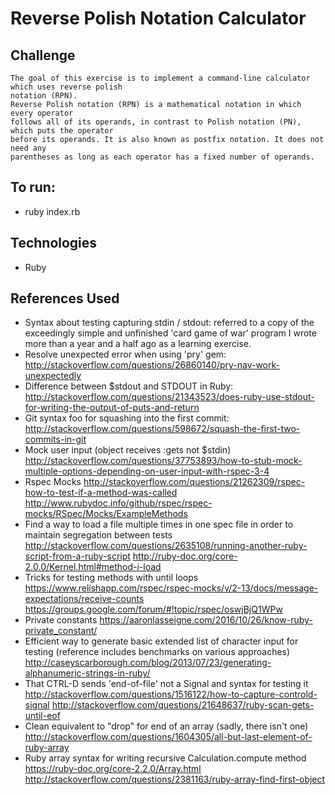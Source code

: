 # Reverse Polish Notation Calculator

## Challenge
```
The goal of this exercise is to implement a command-line calculator which uses reverse polish
notation (RPN).
Reverse Polish notation (RPN) is a mathematical notation in which every operator
follows all of its operands, in contrast to Polish notation (PN), which puts the operator
before its operands. It is also known as postfix notation. It does not need any
parentheses as long as each operator has a fixed number of operands.
```

## To run:
* ruby index.rb

## Technologies
* Ruby

## References Used
* Syntax about testing capturing stdin / stdout: referred to a copy of the exceedingly simple and unfinished 'card game of war' program I wrote more than a year and a half ago as a learning exercise.
* Resolve unexpected error when using 'pry' gem: http://stackoverflow.com/questions/26860140/pry-nav-work-unexpectedly
* Difference between $stdout and STDOUT in Ruby: http://stackoverflow.com/questions/21343523/does-ruby-use-stdout-for-writing-the-output-of-puts-and-return
* Git syntax foo for squashing into the first commit:
http://stackoverflow.com/questions/598672/squash-the-first-two-commits-in-git
* Mock user input (object receives :gets not $stdin)
http://stackoverflow.com/questions/37753893/how-to-stub-mock-multiple-options-depending-on-user-input-with-rspec-3-4
* Rspec Mocks
http://stackoverflow.com/questions/21262309/rspec-how-to-test-if-a-method-was-called
http://www.rubydoc.info/github/rspec/rspec-mocks/RSpec/Mocks/ExampleMethods
* Find a way to load a file multiple times in one spec file in order to maintain segregation between tests
http://stackoverflow.com/questions/2635108/running-another-ruby-script-from-a-ruby-script
http://ruby-doc.org/core-2.0.0/Kernel.html#method-i-load
* Tricks for testing methods with until loops
https://www.relishapp.com/rspec/rspec-mocks/v/2-13/docs/message-expectations/receive-counts
https://groups.google.com/forum/#!topic/rspec/oswjBjQ1WPw
* Private constants
https://aaronlasseigne.com/2016/10/26/know-ruby-private_constant/
* Efficient way to generate basic extended list of character input for testing (reference includes benchmarks on various approaches)
http://caseyscarborough.com/blog/2013/07/23/generating-alphanumeric-strings-in-ruby/
* That CTRL-D sends 'end-of-file' not a Signal and syntax for testing it
http://stackoverflow.com/questions/1516122/how-to-capture-controld-signal
http://stackoverflow.com/questions/21648637/ruby-scan-gets-until-eof
* Clean equivalent to "drop" for end of an array (sadly, there isn't one)
http://stackoverflow.com/questions/1604305/all-but-last-element-of-ruby-array
* Ruby array syntax for writing recursive Calculation.compute method
https://ruby-doc.org/core-2.2.0/Array.html
http://stackoverflow.com/questions/2381163/ruby-array-find-first-object
